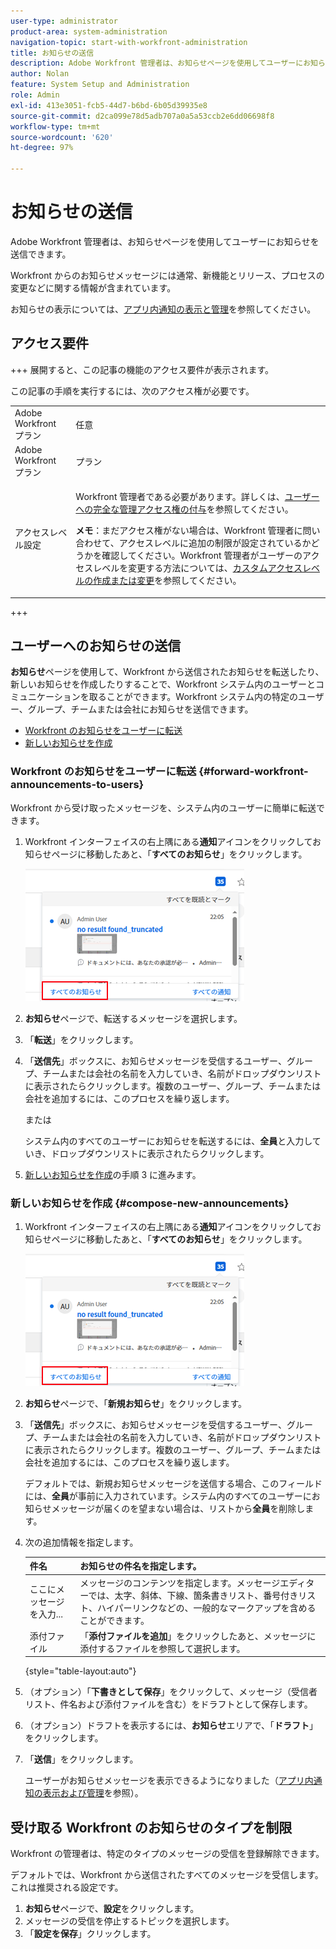 ```yaml
---
user-type: administrator
product-area: system-administration
navigation-topic: start-with-workfront-administration
title: お知らせの送信
description: Adobe Workfront 管理者は、お知らせページを使用してユーザーにお知らせを送信できます。
author: Nolan
feature: System Setup and Administration
role: Admin
exl-id: 413e3051-fcb5-44d7-b6bd-6b05d39935e8
source-git-commit: d2ca099e78d5adb707a0a5a53ccb2e6dd06698f8
workflow-type: tm+mt
source-wordcount: '620'
ht-degree: 97%

---
```


# お知らせの送信

Adobe Workfront 管理者は、お知らせページを使用してユーザーにお知らせを送信できます。

Workfront からのお知らせメッセージには通常、新機能とリリース、プロセスの変更などに関する情報が含まれています。

お知らせの表示については、[アプリ内通知の表示と管理](../../workfront-basics/using-notifications/view-and-manage-in-app-notifications.md)を参照してください。

## アクセス要件

+++ 展開すると、この記事の機能のアクセス要件が表示されます。

この記事の手順を実行するには、次のアクセス権が必要です。

<table style="table-layout:auto"> 
 <col> 
 <col> 
 <tbody> 
  <tr> 
   <td role="rowheader">Adobe Workfront プラン</td> 
   <td>任意</td> 
  </tr> 
  <tr> 
   <td role="rowheader">Adobe Workfront プラン</td> 
   <td>プラン</td> 
  </tr> 
  <tr> 
   <td role="rowheader">アクセスレベル設定</td> 
   <td> <p>Workfront 管理者である必要があります。詳しくは、<a href="../../administration-and-setup/add-users/configure-and-grant-access/grant-a-user-full-administrative-access.md" class="MCXref xref">ユーザーへの完全な管理アクセス権の付与</a>を参照してください。</p> <p><b>メモ</b>：まだアクセス権がない場合は、Workfront 管理者に問い合わせて、アクセスレベルに追加の制限が設定されているかどうかを確認してください。Workfront 管理者がユーザーのアクセスレベルを変更する方法については、<a href="../../administration-and-setup/add-users/configure-and-grant-access/create-modify-access-levels.md" class="MCXref xref">カスタムアクセスレベルの作成または変更</a>を参照してください。</p> </td> 
  </tr> 
 </tbody> 
</table>

+++

## ユーザーへのお知らせの送信

**お知らせ**&#x200B;ページを使用して、Workfront から送信されたお知らせを転送したり、新しいお知らせを作成したりすることで、Workfront システム内のユーザーとコミュニケーションを取ることができます。Workfront システム内の特定のユーザー、グループ、チームまたは会社にお知らせを送信できます。

* [Workfront のお知らせをユーザーに転送](#forward-workfront-announcements-to-users)
* [新しいお知らせを作成](#compose-new-announcements)

### Workfront のお知らせをユーザーに転送 {#forward-workfront-announcements-to-users}

Workfront から受け取ったメッセージを、システム内のユーザーに簡単に転送できます。

1. Workfront インターフェイスの右上隅にある&#x200B;**通知**&#x200B;アイコンをクリックしてお知らせページに移動したあと、「**すべてのお知らせ**」をクリックします。

   ![&#x200B; すべてのお知らせ &#x200B;](assets/announcement-access-350x212.png)

1. **お知らせ**&#x200B;ページで、転送するメッセージを選択します。
1. 「**転送**」をクリックします。
1. 「**送信先**」ボックスに、お知らせメッセージを受信するユーザー、グループ、チームまたは会社の名前を入力していき、名前がドロップダウンリストに表示されたらクリックします。複数のユーザー、グループ、チームまたは会社を追加するには、このプロセスを繰り返します。

   または

   システム内のすべてのユーザーにお知らせを転送するには、**全員**&#x200B;と入力していき、ドロップダウンリストに表示されたらクリックします。

1. [新しいお知らせを作成](#compose-new-announcements)の手順 3 に進みます。

### 新しいお知らせを作成 {#compose-new-announcements}

1. Workfront インターフェイスの右上隅にある&#x200B;**通知**&#x200B;アイコンをクリックしてお知らせページに移動したあと、「**すべてのお知らせ**」をクリックします。

   ![&#x200B; すべての発表 &#x200B;](assets/announcement-access-350x212.png)

1. **お知らせ**&#x200B;ページで、「**新規お知らせ**」をクリックします。

1. 「**送信先**」ボックスに、お知らせメッセージを受信するユーザー、グループ、チームまたは会社の名前を入力していき、名前がドロップダウンリストに表示されたらクリックします。複数のユーザー、グループ、チームまたは会社を追加するには、このプロセスを繰り返します。

   デフォルトでは、新規お知らせメッセージを送信する場合、このフィールドには、**全員**&#x200B;が事前に入力されています。システム内のすべてのユーザーにお知らせメッセージが届くのを望まない場合は、リストから&#x200B;**全員**&#x200B;を削除します。

1. 次の追加情報を指定します。

   | 件名 | お知らせの件名を指定します。 |
   |---|---|
   | ここにメッセージを入力... | メッセージのコンテンツを指定します。メッセージエディターでは、太字、斜体、下線、箇条書きリスト、番号付きリスト、ハイパーリンクなどの、一般的なマークアップを含めることができます。 |
   | 添付ファイル | 「**添付ファイルを追加**」をクリックしたあと、メッセージに添付するファイルを参照して選択します。 |

   {style="table-layout:auto"}

1. （オプション）「**下書きとして保存**」をクリックして、メッセージ（受信者リスト、件名および添付ファイルを含む）をドラフトとして保存します。

1. （オプション）ドラフトを表示するには、**お知らせ**&#x200B;エリアで、「**ドラフト**」をクリックします。

1. 「**送信**」をクリックします。

   ユーザーがお知らせメッセージを表示できるようになりました（[アプリ内通知の表示および管理](../../workfront-basics/using-notifications/view-and-manage-in-app-notifications.md)を参照）。

## 受け取る Workfront のお知らせのタイプを制限

Workfront の管理者は、特定のタイプのメッセージの受信を登録解除できます。

デフォルトでは、Workfront から送信されたすべてのメッセージを受信します。これは推奨される設定です。

1. **お知らせ**&#x200B;ページで、**設定**&#x200B;をクリックします。
1. メッセージの受信を停止するトピックを選択します。
1. 「**設定を保存**」クリックします。
